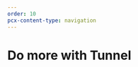 ```yaml
---
order: 10
pcx-content-type: navigation
---
```


# Do more with Tunnel

<DirectoryListing path="/connections/connect-apps/do-more-with-tunnels" />
